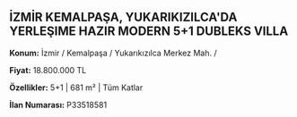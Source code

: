 ## İZMİR KEMALPAŞA, YUKARIKIZILCA'DA YERLEŞIME HAZIR MODERN 5+1 DUBLEKS VILLA

**Konum:** İzmir / Kemalpaşa / Yukarıkızılca Merkez Mah. /

**Fiyat:** 18.800.000 TL

**Özellikler:** 5+1 | 681 m² | Tüm Katlar

**İlan Numarası:** P33518581
